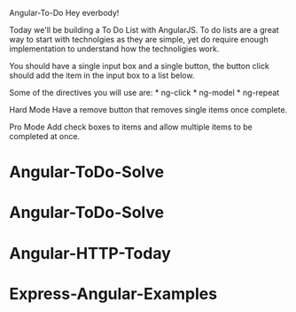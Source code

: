 Angular-To-Do
Hey everbody!

Today we'll be building a To Do List with AngularJS. To do lists are a great way to start with technolgies as they are simple, yet do require enough implementation to understand how the technoligies work.

You should have a single input box and a single button, the button click should add the item in the input box to a list below.

Some of the directives you will use are: * ng-click * ng-model * ng-repeat

Hard Mode
Have a remove button that removes single items once complete.

Pro Mode
Add check boxes to items and allow multiple items to be completed at once.
# Angular-ToDo-Solve
# Angular-ToDo-Solve
# Angular-HTTP-Today
# Express-Angular-Examples
